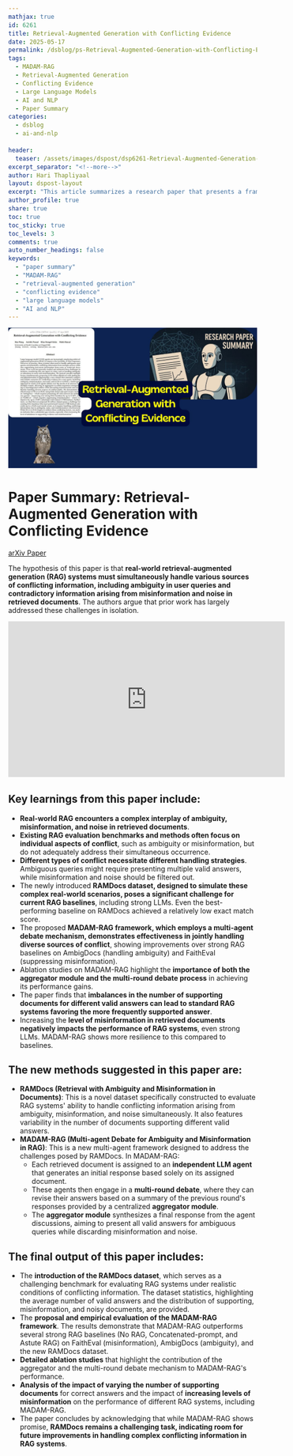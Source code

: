 ```yaml
---
mathjax: true
id: 6261
title: Retrieval-Augmented Generation with Conflicting Evidence
date: 2025-05-17
permalink: /dsblog/ps-Retrieval-Augmented-Generation-with-Conflicting-Evidence
tags:
  - MADAM-RAG
  - Retrieval-Augmented Generation
  - Conflicting Evidence
  - Large Language Models
  - AI and NLP
  - Paper Summary
categories:
  - dsblog
  - ai-and-nlp

header:
  teaser: /assets/images/dspost/dsp6261-Retrieval-Augmented-Generation-with-Conflicting-Evidence.jpg
excerpt_separator: "<!--more-->"
author: Hari Thapliyaal
layout: dspost-layout
excerpt: "This article summarizes a research paper that presents a framework for retrieval-augmented generation with conflicting evidence. The authors propose a multi-agent debate mechanism to handle ambiguity, misinformation, and noise in retrieved documents."
author_profile: true
share: true
toc: true
toc_sticky: true
toc_levels: 3
comments: true
auto_number_headings: false
keywords:
  - "paper summary"
  - "MADAM-RAG"
  - "retrieval-augmented generation"
  - "conflicting evidence"
  - "large language models"
  - "AI and NLP"
---
```


![](/assets/images/dspost/dsp6261-Retrieval-Augmented-Generation-with-Conflicting-Evidence.jpg)

# Paper Summary: Retrieval-Augmented Generation with Conflicting Evidence

[arXiv Paper](https://arxiv.org/pdf/2504.13079)

The hypothesis of this paper is that **real-world retrieval-augmented generation (RAG) systems must simultaneously handle various sources of conflicting information, including ambiguity in user queries and contradictory information arising from misinformation and noise in retrieved documents**. The authors argue that prior work has largely addressed these challenges in isolation.

<iframe width="560" height="315" src="https://www.youtube.com/watch?v=hbJaC2HI89s" title="LLM Internal Encoding of Truthfulness and Hallucinations" frameborder="0" allow="accelerometer; autoplay; clipboard-write; encrypted-media; gyroscope; picture-in-picture; web-share" allowfullscreen></iframe>

## Key learnings from this paper include:

*   **Real-world RAG encounters a complex interplay of ambiguity, misinformation, and noise in retrieved documents**.
*   **Existing RAG evaluation benchmarks and methods often focus on individual aspects of conflict**, such as ambiguity or misinformation, but do not adequately address their simultaneous occurrence.
*   **Different types of conflict necessitate different handling strategies**. Ambiguous queries might require presenting multiple valid answers, while misinformation and noise should be filtered out.
*   The newly introduced **RAMDocs dataset, designed to simulate these complex real-world scenarios, poses a significant challenge for current RAG baselines**, including strong LLMs. Even the best-performing baseline on RAMDocs achieved a relatively low exact match score.
*   The proposed **MADAM-RAG framework, which employs a multi-agent debate mechanism, demonstrates effectiveness in jointly handling diverse sources of conflict**, showing improvements over strong RAG baselines on AmbigDocs (handling ambiguity) and FaithEval (suppressing misinformation).
*   Ablation studies on MADAM-RAG highlight the **importance of both the aggregator module and the multi-round debate process** in achieving its performance gains.
*   The paper finds that **imbalances in the number of supporting documents for different valid answers can lead to standard RAG systems favoring the more frequently supported answer**.
*   Increasing the **level of misinformation in retrieved documents negatively impacts the performance of RAG systems**, even strong LLMs. MADAM-RAG shows more resilience to this compared to baselines.

## The new methods suggested in this paper are:

*   **RAMDocs (Retrieval with Ambiguity and Misinformation in Documents)**: This is a novel dataset specifically constructed to evaluate RAG systems' ability to handle conflicting information arising from ambiguity, misinformation, and noise simultaneously. It also features variability in the number of documents supporting different valid answers.
*   **MADAM-RAG (Multi-agent Debate for Ambiguity and Misinformation in RAG)**: This is a new multi-agent framework designed to address the challenges posed by RAMDocs. In MADAM-RAG:
    *   Each retrieved document is assigned to an **independent LLM agent** that generates an initial response based solely on its assigned document.
    *   These agents then engage in a **multi-round debate**, where they can revise their answers based on a summary of the previous round's responses provided by a centralized **aggregator module**.
    *   The **aggregator module** synthesizes a final response from the agent discussions, aiming to present all valid answers for ambiguous queries while discarding misinformation and noise.

## The final output of this paper includes:

*   The **introduction of the RAMDocs dataset**, which serves as a challenging benchmark for evaluating RAG systems under realistic conditions of conflicting information. The dataset statistics, highlighting the average number of valid answers and the distribution of supporting, misinformation, and noisy documents, are provided.
*   The **proposal and empirical evaluation of the MADAM-RAG framework**. The results demonstrate that MADAM-RAG outperforms several strong RAG baselines (No RAG, Concatenated-prompt, and Astute RAG) on FaithEval (misinformation), AmbigDocs (ambiguity), and the new RAMDocs dataset.
*   **Detailed ablation studies** that highlight the contribution of the aggregator and the multi-round debate mechanism to MADAM-RAG's performance.
*   **Analysis of the impact of varying the number of supporting documents** for correct answers and the impact of **increasing levels of misinformation** on the performance of different RAG systems, including MADAM-RAG.
*   The paper concludes by acknowledging that while MADAM-RAG shows promise, **RAMDocs remains a challenging task, indicating room for future improvements in handling complex conflicting information in RAG systems**.